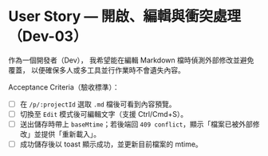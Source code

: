 # User Story — 開啟、編輯與衝突處理（Dev-03）

作為一個開發者（Dev），
我希望能在編輯 Markdown 檔時偵測外部修改並避免覆蓋，
以便確保多人或多工具並行作業時不會遺失內容。

Acceptance Criteria（驗收標準）：
- [ ] 在 `/p/:projectId` 選取 `.md` 檔後可看到內容預覽。
- [ ] 切換至 `Edit` 模式後可編輯文字（支援 Ctrl/Cmd+S）。
- [ ] 送出儲存時帶上 `baseMtime`；若後端回 `409 conflict`，顯示「檔案已被外部修改」並提供「重新載入」。
- [ ] 成功儲存後以 toast 顯示成功，並更新目前檔案的 mtime。
